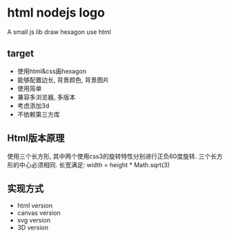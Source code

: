 html nodejs logo
=======

A small js lib draw hexagon use html



## target

* 使用html&css画hexagon
* 能够配置边长, 背景颜色, 背景图片
* 使用简单
* 兼容多浏览器, 多版本
* 考虑添加3d
* 不依赖第三方库


## Html版本原理
使用三个长方形, 其中两个使用css3的旋转特性分别进行正负60度旋转. 三个长方形的中心必须相同.
长宽满足: width = height * Math.sqrt(3)


## 实现方式

* html version
* canvas version
* svg version
* 3D version
